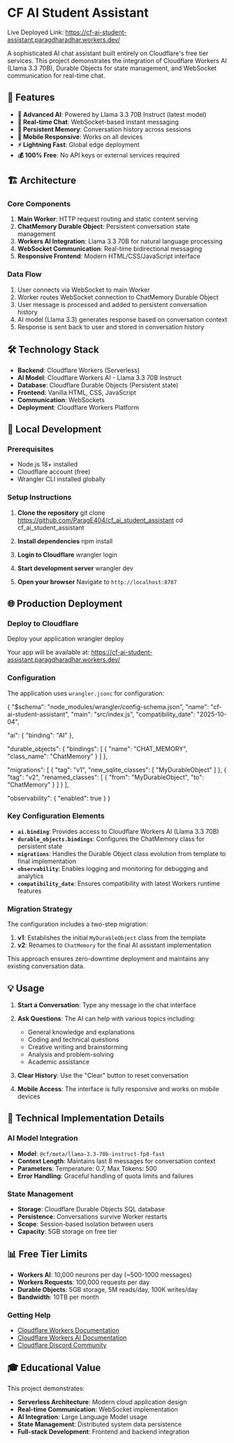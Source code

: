 # CF AI Student Assistant

Live Deployed Link: https://cf-ai-student-assistant.paragdharadhar.workers.dev/

A sophisticated AI chat assistant built entirely on Cloudflare's free tier services. This project demonstrates the integration of Cloudflare Workers AI (Llama 3.3 70B), Durable Objects for state management, and WebSocket communication for real-time chat.

## 🚀 Features

- **🤖 Advanced AI**: Powered by Llama 3.3 70B Instruct (latest model)
- **💬 Real-time Chat**: WebSocket-based instant messaging
- **🧠 Persistent Memory**: Conversation history across sessions
- **📱 Mobile Responsive**: Works on all devices
- **⚡ Lightning Fast**: Global edge deployment
- **💰 100% Free**: No API keys or external services required

## 🏗️ Architecture

### Core Components

1. **Main Worker**: HTTP request routing and static content serving
2. **ChatMemory Durable Object**: Persistent conversation state management
3. **Workers AI Integration**: Llama 3.3 70B for natural language processing
4. **WebSocket Communication**: Real-time bidirectional messaging
5. **Responsive Frontend**: Modern HTML/CSS/JavaScript interface

### Data Flow

1. User connects via WebSocket to main Worker
2. Worker routes WebSocket connection to ChatMemory Durable Object
3. User message is processed and added to persistent conversation history
4. AI model (Llama 3.3) generates response based on conversation context
5. Response is sent back to user and stored in conversation history

## 🛠️ Technology Stack

- **Backend**: Cloudflare Workers (Serverless)
- **AI Model**: Cloudflare Workers AI - Llama 3.3 70B Instruct
- **Database**: Cloudflare Durable Objects (Persistent state)
- **Frontend**: Vanilla HTML, CSS, JavaScript
- **Communication**: WebSockets
- **Deployment**: Cloudflare Workers Platform

## 🚀 Local Development

### Prerequisites

- Node.js 18+ installed
- Cloudflare account (free)
- Wrangler CLI installed globally

### Setup Instructions

1. **Clone the repository**
   git clone https://github.com/ParagE404/cf_ai_student_assistant
   cd cf_ai_student_assistant

2. **Install dependencies**
   npm install

3. **Login to Cloudflare**
   wrangler login

4. **Start development server**
   wrangler dev

5. **Open your browser**
   Navigate to `http://localhost:8787`

## 🌐 Production Deployment

### Deploy to Cloudflare

Deploy your application
wrangler deploy

Your app will be available at:
https://cf-ai-student-assistant.paragdharadhar.workers.dev/

### Configuration

The application uses `wrangler.jsonc` for configuration:

{
"$schema": "node_modules/wrangler/config-schema.json",
"name": "cf-ai-student-assistant",
"main": "src/index.js",
"compatibility_date": "2025-10-04",

"ai": {
"binding": "AI"
},

"durable_objects": {
"bindings": [
{
"name": "CHAT_MEMORY",
"class_name": "ChatMemory"
}
]
},

"migrations": [
{
"tag": "v1",
"new_sqlite_classes": [
"MyDurableObject"
]
},
{
"tag": "v2",
"renamed_classes": [
{
"from": "MyDurableObject",
"to": "ChatMemory"
}
]
}
],

"observability": {
"enabled": true
}
}

### Key Configuration Elements

- **`ai.binding`**: Provides access to Cloudflare Workers AI (Llama 3.3 70B)
- **`durable_objects.bindings`**: Configures the ChatMemory class for persistent state
- **`migrations`**: Handles the Durable Object class evolution from template to final implementation
- **`observability`**: Enables logging and monitoring for debugging and analytics
- **`compatibility_date`**: Ensures compatibility with latest Workers runtime features

### Migration Strategy

The configuration includes a two-step migration:
1. **v1**: Establishes the initial `MyDurableObject` class from the template
2. **v2**: Renames to `ChatMemory` for the final AI assistant implementation

This approach ensures zero-downtime deployment and maintains any existing conversation data.


## 💡 Usage

1. **Start a Conversation**: Type any message in the chat interface
2. **Ask Questions**: The AI can help with various topics including:

   - General knowledge and explanations
   - Coding and technical questions
   - Creative writing and brainstorming
   - Analysis and problem-solving
   - Academic assistance

3. **Clear History**: Use the "Clear" button to reset conversation
4. **Mobile Access**: The interface is fully responsive and works on mobile devices

## 🔧 Technical Implementation Details

### AI Model Integration

- **Model**: `@cf/meta/llama-3.3-70b-instruct-fp8-fast`
- **Context Length**: Maintains last 8 messages for conversation context
- **Parameters**: Temperature: 0.7, Max Tokens: 500
- **Error Handling**: Graceful handling of quota limits and failures

### State Management

- **Storage**: Cloudflare Durable Objects SQL database
- **Persistence**: Conversations survive Worker restarts
- **Scope**: Session-based isolation between users
- **Capacity**: 5GB storage on free tier

## 📊 Free Tier Limits

- **Workers AI**: 10,000 neurons per day (~500-1000 messages)
- **Workers Requests**: 100,000 requests per day
- **Durable Objects**: 5GB storage, 5M reads/day, 100K writes/day
- **Bandwidth**: 10TB per month

### Getting Help

- [Cloudflare Workers Documentation](https://developers.cloudflare.com/workers/)
- [Cloudflare Workers AI Documentation](https://developers.cloudflare.com/workers-ai/)
- [Cloudflare Discord Community](https://discord.cloudflare.com/)

## 🎓 Educational Value

This project demonstrates:

- **Serverless Architecture**: Modern cloud application design
- **Real-time Communication**: WebSocket implementation
- **AI Integration**: Large Language Model usage
- **State Management**: Distributed system data persistence
- **Full-stack Development**: Frontend and backend integration
